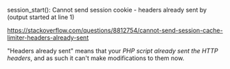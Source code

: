 session_start(): Cannot send session cookie - headers already sent by (output started at line 1)

https://stackoverflow.com/questions/8812754/cannot-send-session-cache-limiter-headers-already-sent

"Headers already sent" means that your *PHP script already sent the HTTP headers*, and as such it can't make modifications to them now.